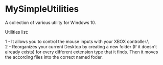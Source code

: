 ﻿# MySimpleUtilities

A collection of various utility for Windows 10.

Utilities list:

1 - It allows you to control the mouse inputs with your XBOX controller.\  
2 - Reorganizes your current Desktop by creating a new folder (If it doesn't already exists) for every 
    different extension type that it finds. Then it moves the according files into the correct named foder.
